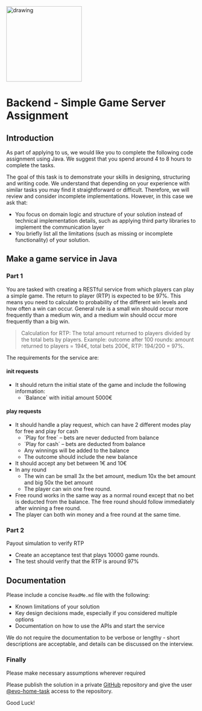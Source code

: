 
<img src="https://www.evolution.com/wp-content/themes/evolution-wp/assets/img/evolution_logo.svg" alt="drawing" width="200"/>

# Backend - Simple Game Server Assignment

## Introduction

As part of applying to us, we would like you to complete the following code assignment using Java. We suggest that you spend around 4 to 8 hours to complete the tasks.

The goal of this task is to demonstrate your skills in designing, structuring and writing code. We understand that depending on your experience with similar tasks you may find it straightforward or difficult. Therefore, we will review and consider incomplete implementations. However, in this case we ask that:
* You focus on domain logic and structure of your solution instead of technical implementation details, such
  as applying third party libraries to implement the communication layer
* You briefly list all the limitations (such as missing or incomplete functionality) of your solution.

## Make a game service in Java

### Part 1
You are tasked with creating a RESTful service from which players can play a simple game.
The return to player (RTP) is expected to be 97%. This means you need to calculate to probability of the different win levels and how often a win can occur.
General rule is a small win should occur more frequently than a medium win, and a medium win should occur more frequently than a big win.
> Calculation for RTP: The total amount returned to players divided by the total bets by players.
> Example:  outcome after 100 rounds: amount returned to players = 194€, total bets 200€, RTP:  194/200 = 97%.

The requirements for the service are:

#### init requests
* It should return the initial state of the game and include the following information:
  * ´Balance´ with initial amount 5000€

#### play requests
* It should handle a play request, which can have 2 different modes play for free and play for cash
  * ´Play for free´ – bets are never deducted from balance
  * ´Play for cash´ – bets are deducted from balance
  * Any winnings will be added to the balance
  * The outcome should include the new balance
* It should accept any bet between 1€ and 10€
* In any round
  * The win can be small 3x the bet amount, medium 10x the bet amount and big 50x the bet amount
  * The player can win one free round.
* Free round works in the same way as a normal round except that no bet is deducted from the balance. The free round should follow immediately after winning a free round.
* The player can both win money and a free round at the same time.

### Part 2
Payout simulation to verify RTP
* Create an acceptance test that plays 10000 game rounds.
* The test should verify that the RTP is around 97%


## Documentation

Please include a concise `ReadMe.md` file with the following:
* Known limitations of your solution
* Key design decisions made, especially if you considered multiple options
* Documentation on how to use the APIs and start the service

We do not require the documentation to be verbose or lengthy - short descriptions are acceptable, and details
can be discussed on the interview.

### Finally

Please make necessary assumptions wherever required

Please publish the solution in a private [GitHub](https://github.com/) repository and give the user [@evo-home-task](https://github.com/evo-home-task) access to the repository.

Good Luck!
